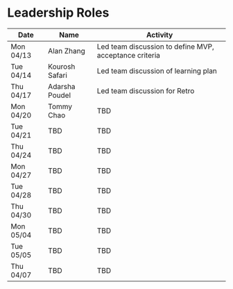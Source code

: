 # Leadership Roles

| Date      | Name              | Activity                                               |
|-----------|-------------------|--------------------------------------------------------|
| Mon 04/13 | Alan Zhang        | Led team discussion to define MVP, acceptance criteria | 
| Tue 04/14 | Kourosh Safari    | Led team discussion of learning plan                   | 
| Thu 04/17 | Adarsha Poudel    | Led team discussion for Retro                          | 
| Mon 04/20 | Tommy Chao        | TBD                                                    | 
| Tue 04/21 | TBD               | TBD                                                    | 
| Thu 04/24 | TBD               | TBD                                                    | 
| Mon 04/27 | TBD               | TBD                                                    | 
| Tue 04/28 | TBD               | TBD                                                    |
| Thu 04/30 | TBD               | TBD                                                    | 
| Mon 05/04 | TBD               | TBD                                                    | 
| Tue 05/05 | TBD               | TBD                                                    | 
| Thu 04/07 | TBD               | TBD                                                    | 
